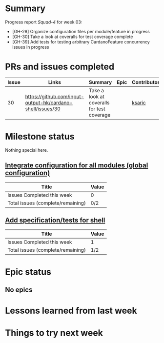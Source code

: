 # Summary

Progress report *Squad-4* for week 03:
- [GH-28] Organize configuration files per module/feature in progress
- [GH-30] Take a look at coveralls for test coverage complete
- [GH-39] Add tests for testing arbitrary CardanoFeature concurrency issues in progress

# PRs and issues completed

| Issue | Links                                                       | Summary                                                            | Epic | Contributors      | Started    | Finished   | Comments      |
|-------|-------------------------------------------------------------|--------------------------------------------------------------------|------|-------------------|------------|------------|---------------|
|   30  | https://github.com/input-output-hk/cardano-shell/issues/30  | Take a look at coveralls for test coverage |  | [ksaric](https://github.com/ksaric) |  |  | Complication with CI and Nix |


# Milestone status

Nothing special here.

## [Integrate configuration for all modules (global configuration)](https://github.com/input-output-hk/cardano-shell/milestone/4) 

| Title                             | Value      |
|-----------------------------------|------------|
| Issues Completed this week        | 0          |
| Total issues (complete/remaining) | 0/2        |

## [Add specification/tests for shell](https://github.com/input-output-hk/cardano-shell/milestone/5) 

| Title                             | Value      |
|-----------------------------------|------------|
| Issues Completed this week        | 1          |
| Total issues (complete/remaining) | 1/2        |

# Epic status

## No epics

# Lessons learned from last week

# Things to try next week

